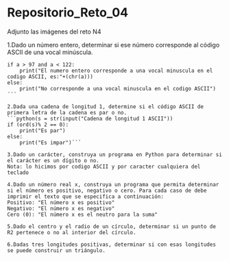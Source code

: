 # Repositorio_Reto_04
Adjunto las imágenes del reto N4

1.Dado un número entero, determinar si ese número corresponde al código ASCII de una vocal minúscula.
```python(a = int(input("Digite un numero entero"))
if a > 97 and a < 122:
    print("El numero entero corresponde a una vocal minuscula en el codigo ASCII, es:"+(chr(a)))
else:
    print("No corresponde a una vocal minuscula en el codigo ASCII")´´´

2.Dada una cadena de longitud 1, determine si el código ASCII de primera letra de la cadena es par o no.
```python(s = str(input("Cadena de longitud 1 ASCII"))
if (ord(s)% 2 == 0):
    print("Es par")
else: 
    print("Es impar")´´´

3.Dado un carácter, construya un programa en Python para determinar si el carácter es un dígito o no.
Nota: lo hicimos por codigo ASCII y por caracter cualquiera del teclado

4.Dado un número real x, construya un programa que permita determinar si el número es positivo, negativo o cero. Para cada caso de debe imprimir el texto que se especifica a continuación:
Positivo: "El número x es positivo"
Negativo: "El número x es negativo"
Cero (0): "El número x es el neutro para la suma"

5.Dado el centro y el radio de un círculo, determinar si un punto de R2 pertenece o no al interior del círculo.

6.Dadas tres longitudes positivas, determinar si con esas longitudes se puede construir un triángulo.



